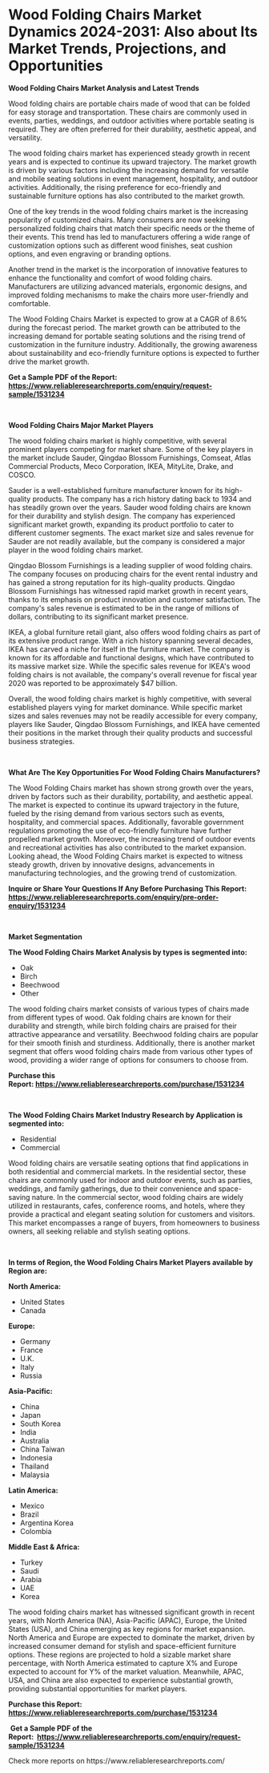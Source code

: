 <p><h1>Wood Folding Chairs Market Dynamics 2024-2031: Also about Its Market Trends, Projections, and Opportunities</h1></p><p><strong>Wood Folding Chairs Market Analysis and Latest Trends</strong></p>
<p><p>Wood folding chairs are portable chairs made of wood that can be folded for easy storage and transportation. These chairs are commonly used in events, parties, weddings, and outdoor activities where portable seating is required. They are often preferred for their durability, aesthetic appeal, and versatility.</p><p>The wood folding chairs market has experienced steady growth in recent years and is expected to continue its upward trajectory. The market growth is driven by various factors including the increasing demand for versatile and mobile seating solutions in event management, hospitality, and outdoor activities. Additionally, the rising preference for eco-friendly and sustainable furniture options has also contributed to the market growth.</p><p>One of the key trends in the wood folding chairs market is the increasing popularity of customized chairs. Many consumers are now seeking personalized folding chairs that match their specific needs or the theme of their events. This trend has led to manufacturers offering a wide range of customization options such as different wood finishes, seat cushion options, and even engraving or branding options.</p><p>Another trend in the market is the incorporation of innovative features to enhance the functionality and comfort of wood folding chairs. Manufacturers are utilizing advanced materials, ergonomic designs, and improved folding mechanisms to make the chairs more user-friendly and comfortable.</p><p>The Wood Folding Chairs Market is expected to grow at a CAGR of 8.6% during the forecast period. The market growth can be attributed to the increasing demand for portable seating solutions and the rising trend of customization in the furniture industry. Additionally, the growing awareness about sustainability and eco-friendly furniture options is expected to further drive the market growth.</p></p>
<p><strong>Get a Sample PDF of the Report:&nbsp; <a href="https://www.reliableresearchreports.com/enquiry/request-sample/1531234">https://www.reliableresearchreports.com/enquiry/request-sample/1531234</a></strong></p>
<p>&nbsp;</p>
<p><strong>Wood Folding Chairs Major Market Players</strong></p>
<p><p>The wood folding chairs market is highly competitive, with several prominent players competing for market share. Some of the key players in the market include Sauder, Qingdao Blossom Furnishings, Comseat, Atlas Commercial Products, Meco Corporation, IKEA, MityLite, Drake, and COSCO.</p><p>Sauder is a well-established furniture manufacturer known for its high-quality products. The company has a rich history dating back to 1934 and has steadily grown over the years. Sauder wood folding chairs are known for their durability and stylish design. The company has experienced significant market growth, expanding its product portfolio to cater to different customer segments. The exact market size and sales revenue for Sauder are not readily available, but the company is considered a major player in the wood folding chairs market.</p><p>Qingdao Blossom Furnishings is a leading supplier of wood folding chairs. The company focuses on producing chairs for the event rental industry and has gained a strong reputation for its high-quality products. Qingdao Blossom Furnishings has witnessed rapid market growth in recent years, thanks to its emphasis on product innovation and customer satisfaction. The company's sales revenue is estimated to be in the range of millions of dollars, contributing to its significant market presence.</p><p>IKEA, a global furniture retail giant, also offers wood folding chairs as part of its extensive product range. With a rich history spanning several decades, IKEA has carved a niche for itself in the furniture market. The company is known for its affordable and functional designs, which have contributed to its massive market size. While the specific sales revenue for IKEA's wood folding chairs is not available, the company's overall revenue for fiscal year 2020 was reported to be approximately $47 billion.</p><p>Overall, the wood folding chairs market is highly competitive, with several established players vying for market dominance. While specific market sizes and sales revenues may not be readily accessible for every company, players like Sauder, Qingdao Blossom Furnishings, and IKEA have cemented their positions in the market through their quality products and successful business strategies.</p></p>
<p>&nbsp;</p>
<p><strong>What Are The Key Opportunities For Wood Folding Chairs Manufacturers?</strong></p>
<p><p>The Wood Folding Chairs market has shown strong growth over the years, driven by factors such as their durability, portability, and aesthetic appeal. The market is expected to continue its upward trajectory in the future, fueled by the rising demand from various sectors such as events, hospitality, and commercial spaces. Additionally, favorable government regulations promoting the use of eco-friendly furniture have further propelled market growth. Moreover, the increasing trend of outdoor events and recreational activities has also contributed to the market expansion. Looking ahead, the Wood Folding Chairs market is expected to witness steady growth, driven by innovative designs, advancements in manufacturing technologies, and the growing trend of customization.</p></p>
<p><strong>Inquire or Share Your Questions If Any Before Purchasing This Report: <a href="https://www.reliableresearchreports.com/enquiry/pre-order-enquiry/1531234">https://www.reliableresearchreports.com/enquiry/pre-order-enquiry/1531234</a></strong></p>
<p>&nbsp;</p>
<p><strong>Market Segmentation</strong></p>
<p><strong>The Wood Folding Chairs Market Analysis by types is segmented into:</strong></p>
<p><ul><li>Oak</li><li>Birch</li><li>Beechwood</li><li>Other</li></ul></p>
<p><p>The wood folding chairs market consists of various types of chairs made from different types of wood. Oak folding chairs are known for their durability and strength, while birch folding chairs are praised for their attractive appearance and versatility. Beechwood folding chairs are popular for their smooth finish and sturdiness. Additionally, there is another market segment that offers wood folding chairs made from various other types of wood, providing a wider range of options for consumers to choose from.</p></p>
<p><strong>Purchase this Report:&nbsp;<a href="https://www.reliableresearchreports.com/purchase/1531234">https://www.reliableresearchreports.com/purchase/1531234</a></strong></p>
<p>&nbsp;</p>
<p><strong>The Wood Folding Chairs Market Industry Research by Application is segmented into:</strong></p>
<p><ul><li>Residential</li><li>Commercial</li></ul></p>
<p><p>Wood folding chairs are versatile seating options that find applications in both residential and commercial markets. In the residential sector, these chairs are commonly used for indoor and outdoor events, such as parties, weddings, and family gatherings, due to their convenience and space-saving nature. In the commercial sector, wood folding chairs are widely utilized in restaurants, cafes, conference rooms, and hotels, where they provide a practical and elegant seating solution for customers and visitors. This market encompasses a range of buyers, from homeowners to business owners, all seeking reliable and stylish seating options.</p></p>
<p>&nbsp;</p>
<p><strong>In terms of Region, the Wood Folding Chairs Market Players available by Region are:</strong></p>
<p>
    <p> <strong> North America: </strong>
        <ul>
            <li>United States</li>
            <li>Canada</li>
        </ul>
        </p> 
    <p> <strong> Europe: </strong>
        <ul>
            <li>Germany</li>
            <li>France</li>
            <li>U.K.</li>
            <li>Italy</li>
            <li>Russia</li>
        </ul>
        </p> 
    <p> <strong> Asia-Pacific: </strong>
        <ul>
            <li>China</li>
            <li>Japan</li>
            <li>South Korea</li>
            <li>India</li>
            <li>Australia</li>
            <li>China Taiwan</li>
            <li>Indonesia</li>
            <li>Thailand</li>
            <li>Malaysia</li>
        </ul>
        </p> 
    <p> <strong> Latin America: </strong>
        <ul>
            <li>Mexico</li>
            <li>Brazil</li>
            <li>Argentina Korea</li>
            <li>Colombia</li>
        </ul>
        </p> 
    <p> <strong> Middle East & Africa: </strong>
        <ul>
            <li>Turkey</li>
            <li>Saudi</li>
            <li>Arabia</li>
            <li>UAE</li>
            <li>Korea</li>
        </ul>
    </p>
    </p>
<p><p>The wood folding chairs market has witnessed significant growth in recent years, with North America (NA), Asia-Pacific (APAC), Europe, the United States (USA), and China emerging as key regions for market expansion. North America and Europe are expected to dominate the market, driven by increased consumer demand for stylish and space-efficient furniture options. These regions are projected to hold a sizable market share percentage, with North America estimated to capture X% and Europe expected to account for Y% of the market valuation. Meanwhile, APAC, USA, and China are also expected to experience substantial growth, providing substantial opportunities for market players.</p></p>
<p><strong>Purchase this Report: <a href="https://www.reliableresearchreports.com/purchase/1531234">https://www.reliableresearchreports.com/purchase/1531234</a></strong></p>
<p>&nbsp;<strong>Get a Sample PDF of the Report:&nbsp;&nbsp;<a href="https://www.reliableresearchreports.com/enquiry/request-sample/1531234">https://www.reliableresearchreports.com/enquiry/request-sample/1531234</a></strong></p>
<p><strong></strong></p>
<p>Check more reports on https://www.reliableresearchreports.com/</p>